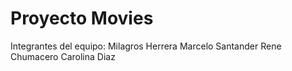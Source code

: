 # Proyecto Movies
Integrantes del equipo:
Milagros Herrera
Marcelo Santander
Rene Chumacero
Carolina Diaz